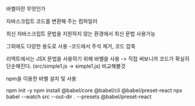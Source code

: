 바벨이란 무엇인가

자바스크립트 코드를 변환해 주는 컴파일러


최신 자바스크립트 문법을 지원하지 않는 환경에서 최신 문법 사용가능

그외에도 다양한 용도로 사용
-코드에서 주석 제거, 코드 압축

리액트에서는 JSX 문법을 사용하기 위해 바벨을 사용
-> 직접 써보니까 코드가 확실히 단순해진다. (src/simple1.js -> simple1.js) 비교해볼것


npm을 이용한 바벨 설치 및 사용

npm init -y
npm install @babel/core @babel/cli @babel/preset-react
npx babel --watch src --out-dir . --presets @babel/preset-react
